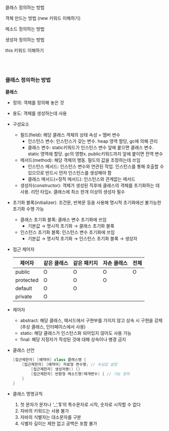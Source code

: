 클래스 정의하는 방법

객체 만드는 방법 (new 키워드 이해하기)

메소드 정의하는 방법

생성자 정의하는 방법

this 키워드 이해하기

<br><br>

### 클래스 정의하는 방법

**클래스**

- 정의: 객체를 정의해 놓은 것
- 용도: 객체를 생성하는데 사용
- 구성요소
    - 필드(field): 해당 클래스 객체의 상태 속성 = 멤버 변수
        - 인스턴스 변수: 인스턴스가 갖는 변수. heap 영역 할당, gc에 의해 관리
        - 클래스 변수: static키워드가 인스턴스 변수 앞에 붙으면 클래스 변수. static 영역에 할당. gc의 영향x. public키워드까지 앞에 붙이면 전역 변수
    - 메서드(method): 해당 객체의 행동. 필드의 값을 조정하는데 쓰임
        - 인스턴스 메서드: 인스턴스 변수와 연관된 작업. 인스턴스를 통해 호출할 수 있으므로 반드시 먼저 인스턴스를 생성해야 함
        - 클래스 메서드(=정적 메서드): 인스턴스와 관계없는 메서드
    - 생성자(constructor): 객체가 생성된 직후에 클래스의 객체를 초기화하는 데 사용. 리턴 타입x. 클래스에 최소 한개 이상의 생성자 필수

- 초기화 블록(initializer): 조건문, 반복문 등을 사용해 명시적 초기화에선 불가능한 초기화 수행 가능
    - 클래스 초기화 블록: 클래스 변수 초기화에 쓰임
        - 기본값 → 명시적 초기화 → 클래스 초기화 블록
    - 인스턴스 초기화 블록: 인스턴스 변수 초기화에 쓰임
        - 기본값 → 명시적 초기화 → 인스턴스 초기화 블록 → 생성자

- 접근 제어자
    
    
    | 제어자 | 같은 클래스 | 같은 패키지 | 자손 클래스 | 전체 |
    | --- | --- | --- | --- | --- |
    | public | O | O | O | O |
    | protected | O | O | O |  |
    | default | O | O |  |  |
    | private | O |  |  |  |
    
- 제어자
    - abstract: 해당 클래스, 메서드에서 구현부를 가지지 않고 상속 시 구현을 강제(추상 클래스, 인터페이스에서 사용)
    - static: 해당 클래스가 인스턴스화 되어있지 않아도 사용 가능
    - final: 해당 지정자가 작성된 것에 대해 상속이나 병경 금지

- 클래스 선언
    
    ```java
    [접근제한자] [예약어] class 클래스명 {
        [접근제한자] [예약어] 자료형 변수명; // 속성값 설정
            [접근제한자] 생성자명() {}
            [접근제한자] 반환형 메소드명(매개변수) { // 기능 정의
        }
    }
    ```
    

- 클래스 명명규칙
    1. 첫 문자가 문자나 ‘_’,’$’의 특수문자로 시작, 숫자로 시작할 수 없다
    2. 자바의 키워드는 사용 불가
    3. 자바의 식별자는 대소문자를 구분
    4. 식별자 길이는 제한 없고 공백은 포함 불가
